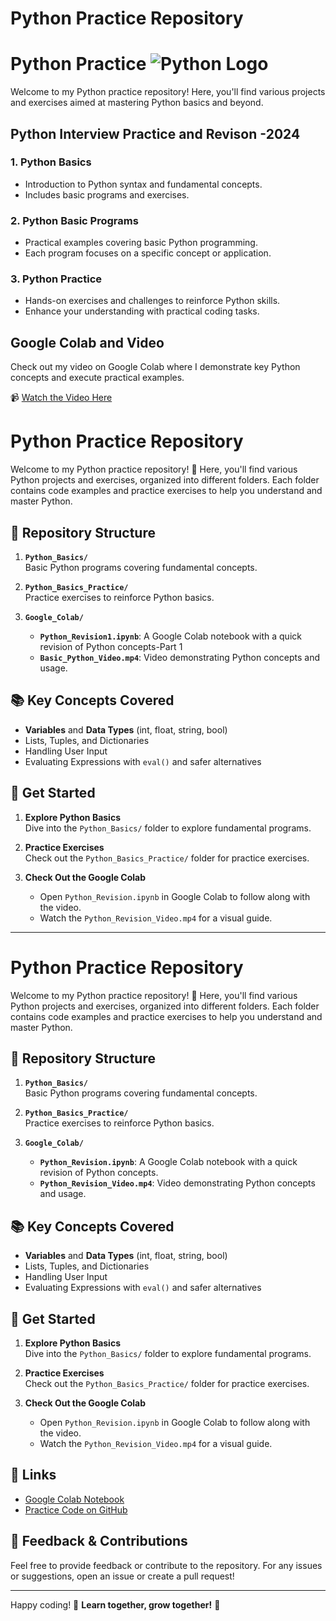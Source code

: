 # Python Practice Repository
# Python Practice ![Python Logo](https://example.com/path/to/python-logo.png)


Welcome to my Python practice repository! Here, you'll find various projects and exercises aimed at mastering Python basics and beyond.

## Python Interview Practice and Revison -2024

### 1. Python Basics
- Introduction to Python syntax and fundamental concepts.
- Includes basic programs and exercises.

### 2. Python Basic Programs
- Practical examples covering basic Python programming.
- Each program focuses on a specific concept or application.

### 3. Python Practice
- Hands-on exercises and challenges to reinforce Python skills.
- Enhance your understanding with practical coding tasks.

## Google Colab and Video

Check out my video on Google Colab where I demonstrate key Python concepts and execute practical examples.

📹 [Watch the Video Here](https://github.com/ParimalA24-DS/PythonPractice/tree/main/1.Python_Practic1)  
# Python Practice Repository

Welcome to my Python practice repository! 🎉 Here, you'll find various Python projects and exercises, organized into different folders. Each folder contains code examples and practice exercises to help you understand and master Python.

## 📁 Repository Structure

1. **`Python_Basics/`**  
   Basic Python programs covering fundamental concepts.

2. **`Python_Basics_Practice/`**  
   Practice exercises to reinforce Python basics.

3. **`Google_Colab/`**  
   - **`Python_Revision1.ipynb`**: A Google Colab notebook with a quick revision of Python concepts-Part 1
   - **`Basic_Python_Video.mp4`**: Video demonstrating Python concepts and usage.

## 📚 Key Concepts Covered

- **Variables** and **Data Types** (int, float, string, bool)
- Lists, Tuples, and Dictionaries
- Handling User Input
- Evaluating Expressions with `eval()` and safer alternatives

## 🚀 Get Started

1. **Explore Python Basics**  
   Dive into the `Python_Basics/` folder to explore fundamental programs.

2. **Practice Exercises**  
   Check out the `Python_Basics_Practice/` folder for practice exercises.

3. **Check Out the Google Colab**  
   - Open `Python_Revision.ipynb` in Google Colab to follow along with the video.
   - Watch the `Python_Revision_Video.mp4` for a visual guide.
---
# Python Practice Repository

Welcome to my Python practice repository! 🎉 Here, you'll find various Python projects and exercises, organized into different folders. Each folder contains code examples and practice exercises to help you understand and master Python.

## 📁 Repository Structure

1. **`Python_Basics/`**  
   Basic Python programs covering fundamental concepts.

2. **`Python_Basics_Practice/`**  
   Practice exercises to reinforce Python basics.

3. **`Google_Colab/`**  
   - **`Python_Revision.ipynb`**: A Google Colab notebook with a quick revision of Python concepts.
   - **`Python_Revision_Video.mp4`**: Video demonstrating Python concepts and usage.

## 📚 Key Concepts Covered

- **Variables** and **Data Types** (int, float, string, bool)
- Lists, Tuples, and Dictionaries
- Handling User Input
- Evaluating Expressions with `eval()` and safer alternatives

## 🚀 Get Started

1. **Explore Python Basics**  
   Dive into the `Python_Basics/` folder to explore fundamental programs.

2. **Practice Exercises**  
   Check out the `Python_Basics_Practice/` folder for practice exercises.

3. **Check Out the Google Colab**  
   - Open `Python_Revision.ipynb` in Google Colab to follow along with the video.
   - Watch the `Python_Revision_Video.mp4` for a visual guide.

## 📌 Links

- [Google Colab Notebook](https://github.com/ParimalA24-DS/PythonPractice/tree/main/1.Python_Practic1)  
- [Practice Code on GitHub](https://github.com/ParimalA24-DS/PythonPractice/tree/main/1.Python_Practic1)

## 📝 Feedback & Contributions

Feel free to provide feedback or contribute to the repository. For any issues or suggestions, open an issue or create a pull request!

---

Happy coding! 🚀
**Learn together, grow together!** 🌟






